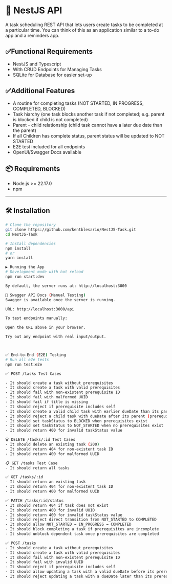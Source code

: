 # 🚀 NestJS API

A task scheduling REST API that lets users create tasks to be completed at a
particular time. You can think of this as an application similar to a to-do app and a
reminders app.

## ✅Functional Requirements

- NestJS and Typescript
- With CRUD Endpoints for Managing Tasks
- SQLite for Database for easier set-up

## ✅Additional Features

- A routine for completing tasks (NOT STARTED, IN PROGRESS, COMPLETED, BLOCKED)
- Task hiarchy (one task blocks another task if not completed; e.g. parent is blocked if child is not completed)
- Parent - child relationship (child task cannot have a later due date than the parent)
- If all Children has complete status, parent status will be updated to NOT STARTED
- E2E test included for all endpoints
- OpenUI/Swagger Docs available

## 📦 Requirements

- Node.js >= 22.17.0
- npm

---

## 🛠 Installation

```bash
# Clone the repository
git clone https://github.com/kentblesario/NestJS-Task.git
cd NestJS-Task

# Install dependencies
npm install
# or
yarn install

▶️ Running the App
# Development mode with hot reload
npm run start:dev

By default, the server runs at: http://localhost:3000

📘 Swagger API Docs (Manual Testing)
Swagger is available once the server is running.

URL: http://localhost:3000/api

To test endpoints manually:

Open the URL above in your browser.

Try out any endpoint with real input/output.



✅ End-to-End (E2E) Testing
# Run all e2e tests
npm run test:e2e

✅ POST /tasks Test Cases

- It should create a task without prerequisites
- It should create a task with valid prerequisites
- It should fail with non-existent prerequisite ID
- It should fail with malformed UUID
- It should fail if title is missing
- It should reject if prerequisite includes self
- It should create a valid child task with earlier dueDate than its parent (prerequisite)
- It should reject a child task with dueDate after its parent (prerequisite)
- It should set taskStatus to BLOCKED when prerequisites exist
- It should set taskStatus to NOT_STARTED when no prerequisites exist
- It should return 400 for invalid taskStatus value

🗑️ DELETE /tasks/:id Test Cases
- It should delete an existing task (200)
- It should return 404 for non-existent task ID
- It should return 400 for malformed UUID

📋 GET /tasks Test Case
- It should return all tasks

✅ GET /tasks/:id
- It should return an existing task
- It should return 404 for non-existent task ID
- It should return 400 for malformed UUID

✅ PATCH /tasks/:id/status
- It should return 404 if task does not exist
- It should return 400 for invalid UUID
- It should return 400 for invalid taskStatus value
- It should reject direct transition from NOT_STARTED to COMPLETED
- It should allow NOT_STARTED → IN_PROGRESS → COMPLETED
- It should block completing a task if prerequisites are incomplete
- It should unblock dependent task once prerequisites are completed

✅ POST /tasks
- It should create a task without prerequisites
- It should create a task with valid prerequisites
- It should fail with non-existent prerequisite ID
- It should fail with invalid UUID
- It should reject if prerequisite includes self
- It should allow updating a task with a valid dueDate before its prerequisite
- It should reject updating a task with a dueDate later than its prerequisite


